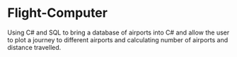 # Flight-Computer
Using C# and SQL to bring a database of airports into C# and allow the user to plot a journey to different airports and calculating number of airports and distance travelled.
